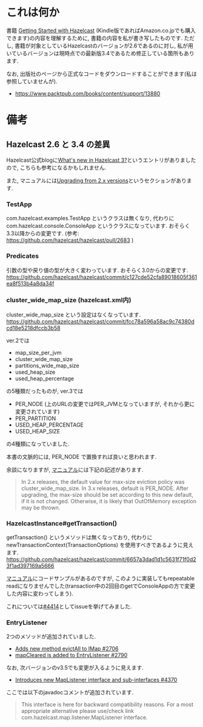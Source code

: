 # これは何か

書籍 [Getting Started with Hazelcast](https://www.packtpub.com/big-data-and-business-intelligence/getting-started-hazelcast) (Kindle版であればAmazon.co.jpでも購入できます)の内容を理解するために, 書籍の内容を私が書き写したものです.
ただし, 書籍が対象としているHazelcastのバージョンが2.6であるのに対し, 私が用いているバージョンは現時点での最新版3.4であるため修正している箇所もあります.

なお, 出版社のページから正式なコードをダウンロードすることができます(私は参照していませんが).
* https://www.packtpub.com/books/content/support/13880


# 備考

## Hazelcast 2.6 と 3.4 の差異

Hazelcast公式blogに[What's new in Hazelcast 3?](http://blog.hazelcast.com/2013/06/03/whats-new-in-hazelcast-3/)というエントリがありましたので, こちらも参考になるかもしれません.

また, マニュアルには[Upgrading from 2.x versions](http://docs.hazelcast.org/docs/3.4/manual/html/upgradingfrom2x.html)というセクションがあります.

### TestApp

com.hazelcast.examples.TestApp というクラスは無くなり, 代わりに
com.hazelcast.console.ConsoleApp というクラスになっています.
おそらく3.3以降からの変更です.
(参考: https://github.com/hazelcast/hazelcast/pull/2683 )

### Predicates

引数の型や戻り値の型が大きく変わっています.
おそらく3.0からの変更です.
https://github.com/hazelcast/hazelcast/commit/c127cde52cfa89018605f361ea8f513b4a8da34f

### cluster_wide_map_size (hazelcast.xml内)

cluster_wide_map_size という設定はなくなっています.
https://github.com/hazelcast/hazelcast/commit/fcc78a596a58ac9c74380dcd18e5218dfccb3b58

ver.2では
* map_size_per_jvm
* cluster_wide_map_size
* partitions_wide_map_size
* used_heap_size
* used_heap_percentage

の5種類だったものが, ver.3では
* PER_NODE (上のURLの変更ではPER_JVMとなっていますが, それから更に変更されています)
* PER_PARTITION
* USED_HEAP_PERCENTAGE
* USED_HEAP_SIZE

の4種類になっていました.

本書の文脈的には, PER_NODE で置換すれば良いと思われます.

余談になりますが, [マニュアル](http://docs.hazelcast.org/docs/3.4/manual/html-single/hazelcast-documentation.html)には下記の記述があります.
> In 2.x releases, the default value for max-size eviction policy was cluster_wide_map_size. In 3.x releases, default is PER_NODE. After upgrading, the max-size should be set according to this new default, if it is not changed. Otherwise, it is likely that OutOfMemory exception may be thrown.

### HazelcastInstance#getTransaction()

getTransaction() というメソッドは無くなっており, 代わりに newTransactionContext(TransactionOptions) を使用すべきであるように見えます.
https://github.com/hazelcast/hazelcast/commit/6657a3dad1d1c5631f71f0d23f1ad397169a5666

[マニュアル](http://docs.hazelcast.org/docs/3.4/manual/html-single/hazelcast-documentation.html#transaction-interface)にコードサンプルがあるのですが, このように実装してもrepeatable readになりませんでした(transaction中の2回目のgetでConsoleAppの方で変更した内容に変わってしまう).

これについては[#4414](https://github.com/hazelcast/hazelcast/issues/4414)としてissueを挙げてみました.

### EntryListener

2つのメソッドが追加されていました.
* [Adds new method evictAll to IMap #2706](https://github.com/hazelcast/hazelcast/pull/2706)
* [mapCleared is added to EntryListener #2790](https://github.com/hazelcast/hazelcast/pull/2790)

なお, 次バージョンのv3.5でも変更が入るように見えます.
* [Introduces new MapListener interface and sub-interfaces #4370](https://github.com/hazelcast/hazelcast/pull/4370)

ここでは以下のjavadocコメントが追加されています.
> This interface is here for backward compatibility reasons. For a most appropriate alternative please use/check link com.hazelcast.map.listener.MapListener interface.

